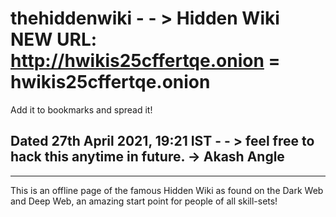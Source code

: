 # thehiddenwiki - - > Hidden Wiki NEW URL: http://hwikis25cffertqe.onion = hwikis25cffertqe.onion
Add it to bookmarks and spread it!

## Dated 27th April 2021, 19:21 IST - - > feel free to hack this anytime in future. -> Akash Angle

-----------

This is an offline page of the famous Hidden Wiki as found on the Dark Web and Deep Web, an amazing start point for people of all skill-sets!
